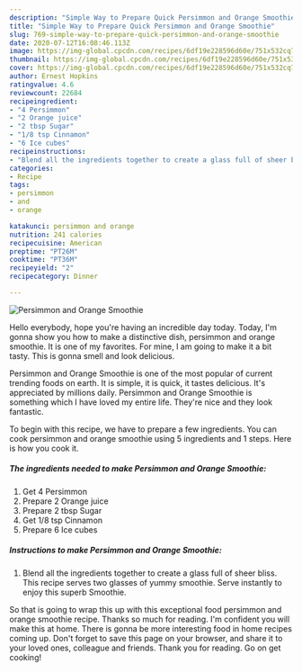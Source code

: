 ```yaml
---
description: "Simple Way to Prepare Quick Persimmon and Orange Smoothie"
title: "Simple Way to Prepare Quick Persimmon and Orange Smoothie"
slug: 769-simple-way-to-prepare-quick-persimmon-and-orange-smoothie
date: 2020-07-12T16:08:46.113Z
image: https://img-global.cpcdn.com/recipes/6df19e228596d60e/751x532cq70/persimmon-and-orange-smoothie-recipe-main-photo.jpg
thumbnail: https://img-global.cpcdn.com/recipes/6df19e228596d60e/751x532cq70/persimmon-and-orange-smoothie-recipe-main-photo.jpg
cover: https://img-global.cpcdn.com/recipes/6df19e228596d60e/751x532cq70/persimmon-and-orange-smoothie-recipe-main-photo.jpg
author: Ernest Hopkins
ratingvalue: 4.6
reviewcount: 22684
recipeingredient:
- "4 Persimmon"
- "2 Orange juice"
- "2 tbsp Sugar"
- "1/8 tsp Cinnamon"
- "6 Ice cubes"
recipeinstructions:
- "Blend all the ingredients together to create a glass full of sheer bliss. This recipe serves two glasses of yummy smoothie. Serve instantly to enjoy this superb Smoothie."
categories:
- Recipe
tags:
- persimmon
- and
- orange

katakunci: persimmon and orange 
nutrition: 241 calories
recipecuisine: American
preptime: "PT26M"
cooktime: "PT36M"
recipeyield: "2"
recipecategory: Dinner

---
```



![Persimmon and Orange Smoothie](https://img-global.cpcdn.com/recipes/6df19e228596d60e/751x532cq70/persimmon-and-orange-smoothie-recipe-main-photo.jpg)

Hello everybody, hope you're having an incredible day today. Today, I'm gonna show you how to make a distinctive dish, persimmon and orange smoothie. It is one of my favorites. For mine, I am going to make it a bit tasty. This is gonna smell and look delicious.



Persimmon and Orange Smoothie is one of the most popular of current trending foods on earth. It is simple, it is quick, it tastes delicious. It's appreciated by millions daily. Persimmon and Orange Smoothie is something which I have loved my entire life. They're nice and they look fantastic.


To begin with this recipe, we have to prepare a few ingredients. You can cook persimmon and orange smoothie using 5 ingredients and 1 steps. Here is how you cook it.

<!--inarticleads1-->

##### The ingredients needed to make Persimmon and Orange Smoothie:

1. Get 4 Persimmon
1. Prepare 2 Orange juice
1. Prepare 2 tbsp Sugar
1. Get 1/8 tsp Cinnamon
1. Prepare 6 Ice cubes




<!--inarticleads2-->

##### Instructions to make Persimmon and Orange Smoothie:

1. Blend all the ingredients together to create a glass full of sheer bliss. This recipe serves two glasses of yummy smoothie. Serve instantly to enjoy this superb Smoothie.




So that is going to wrap this up with this exceptional food persimmon and orange smoothie recipe. Thanks so much for reading. I'm confident you will make this at home. There is gonna be more interesting food in home recipes coming up. Don't forget to save this page on your browser, and share it to your loved ones, colleague and friends. Thank you for reading. Go on get cooking!
